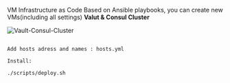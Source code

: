 
VM Infrastructure as Code
Based on Ansible playbooks, you can create new VMs(including all settings) 
**Valut & Consul Cluster**

![Vault-Consul-Cluster](https://user-images.githubusercontent.com/32331362/136786835-8ed83f6a-2caf-44f9-8abb-62e05bb71597.jpg)

```

Add hosts adress and names : hosts.yml

Install:

./scripts/deploy.sh

```
